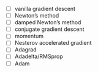 - [ ] vanilla gradient descent
- [ ] Newton’s method 
- [ ] damped Newton’s method
- [ ] conjugate gradient descent  
- [ ] momentum 
- [ ] Nesterov accelerated gradient
- [ ] Adagrad 
- [ ] Adadelta/RMSprop 
- [ ] Adam 